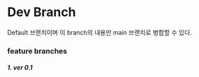 # Dev Branch

Default 브랜치이며 이 branch의 내용만 main 브랜치로 병합할 수 있다. 

### feature branches
##### 1. ver 0.1 